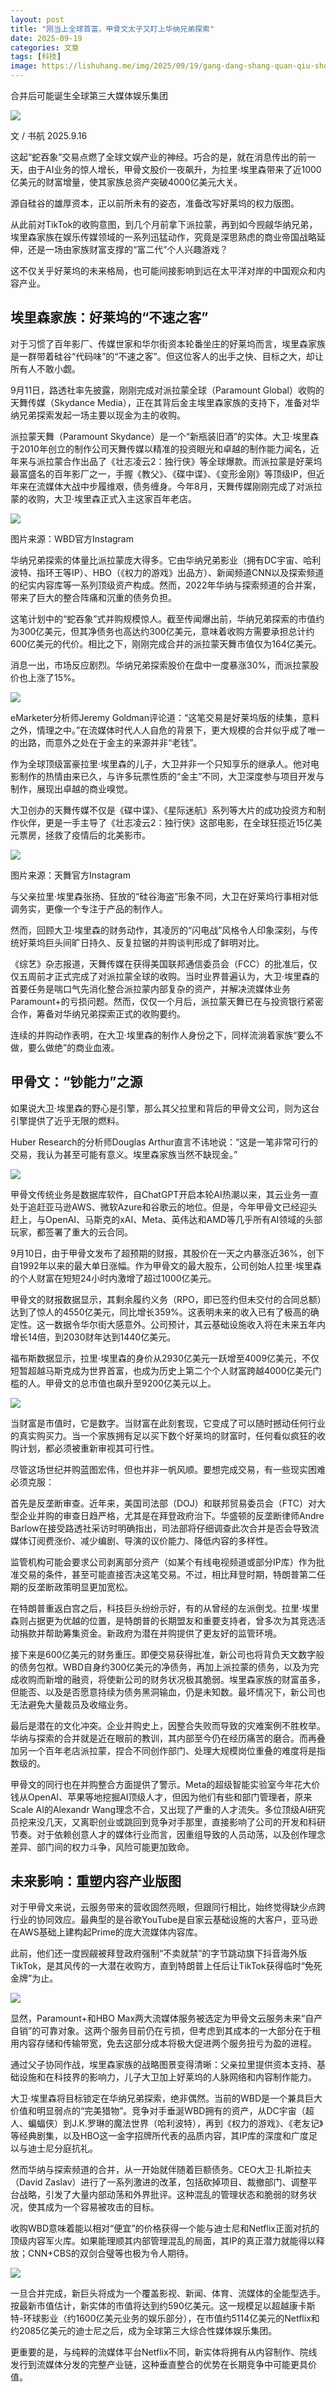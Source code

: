 ```yaml
---
layout: post
title: "刚当上全球首富，甲骨文太子又盯上华纳兄弟探索"
date: 2025-09-19
categories: 文章
tags: [科技]
image: https://lishuhang.me/img/2025/09/19/gang-dang-shang-quan-qiu-shou/01.jpg
---
```


合并后可能诞生全球第三大媒体娱乐集团

![](https://lishuhang.me/img/2025/09/19/gang-dang-shang-quan-qiu-shou/01.jpg)

文 / 书航 2025.9.16

这起“蛇吞象”交易点燃了全球文娱产业的神经。巧合的是，就在消息传出的前一天，由于AI业务的惊人增长，甲骨文股价一夜飙升，为拉里·埃里森带来了近1000亿美元的财富增量，使其家族总资产突破4000亿美元大关。

源自硅谷的雄厚资本，正以前所未有的姿态，准备改写好莱坞的权力版图。

从此前对TikTok的收购意图，到几个月前拿下派拉蒙，再到如今觊觎华纳兄弟，埃里森家族在娱乐传媒领域的一系列迅猛动作，究竟是深思熟虑的商业帝国战略延伸，还是一场由家族财富支撑的“富二代”个人兴趣游戏？

这不仅关乎好莱坞的未来格局，也可能间接影响到远在太平洋对岸的中国观众和内容产业。

## 埃里森家族：好莱坞的“不速之客”

对于习惯了百年影厂、传媒世家和华尔街资本轮番坐庄的好莱坞而言，埃里森家族是一群带着硅谷“代码味”的“不速之客”。但这位客人的出手之快、目标之大，却让所有人不敢小觑。

9月11日，路透社率先披露，刚刚完成对派拉蒙全球（Paramount Global）收购的天舞传媒（Skydance Media），正在其背后金主埃里森家族的支持下，准备对华纳兄弟探索发起一场主要以现金为主的收购。

派拉蒙天舞（Paramount Skydance）是一个“新瓶装旧酒”的实体。大卫·埃里森于2010年创立的制作公司天舞传媒以精准的投资眼光和卓越的制作能力闻名，近年来与派拉蒙合作出品了《壮志凌云2：独行侠》等全球爆款。而派拉蒙是好莱坞最富盛名的百年影厂之一，手握《教父》、《碟中谍》、《变形金刚》等顶级IP，但近年来在流媒体大战中步履维艰，债务缠身。今年8月，天舞传媒刚刚完成了对派拉蒙的收购，大卫·埃里森正式入主这家百年老店。

![](https://lishuhang.me/img/2025/09/19/gang-dang-shang-quan-qiu-shou/02.jpg)

图片来源：WBD官方Instagram

华纳兄弟探索的体量比派拉蒙庞大得多。它由华纳兄弟影业（拥有DC宇宙、哈利波特、指环王等IP）、HBO（《权力的游戏》出品方）、新闻频道CNN以及探索频道的纪实内容库等一系列顶级资产构成。然而，2022年华纳与探索频道的合并案，带来了巨大的整合阵痛和沉重的债务负担。

这笔计划中的“蛇吞象”式并购规模惊人。截至传闻爆出前，华纳兄弟探索的市值约为300亿美元，但其净债务也高达约300亿美元，意味着收购方需要承担总计约600亿美元的代价。相比之下，刚刚完成合并的派拉蒙天舞市值仅为164亿美元。

消息一出，市场反应剧烈。华纳兄弟探索股价在盘中一度暴涨30%，而派拉蒙股价也上涨了15%。

![](https://lishuhang.me/img/2025/09/19/gang-dang-shang-quan-qiu-shou/03.png)

eMarketer分析师Jeremy Goldman评论道：“这笔交易是好莱坞版的续集，意料之外，情理之中。”在流媒体时代人人自危的背景下，更大规模的合并似乎成了唯一的出路，而意外之处在于金主的来源并非“老钱”。

作为全球顶级富豪拉里·埃里森的儿子，大卫并非一个只知享乐的继承人。他对电影制作的热情由来已久，与许多玩票性质的“金主”不同，大卫深度参与项目开发与制作，展现出卓越的商业嗅觉。

大卫创办的天舞传媒不仅是《碟中谍》、《星际迷航》系列等大片的成功投资方和制作伙伴，更是一手主导了《壮志凌云2：独行侠》这部电影，在全球狂揽近15亿美元票房，拯救了疫情后的北美影市。

![](https://lishuhang.me/img/2025/09/19/gang-dang-shang-quan-qiu-shou/04.jpg)

图片来源：天舞官方Instagram

与父亲拉里·埃里森张扬、狂放的“硅谷海盗”形象不同，大卫在好莱坞行事相对低调务实，更像一个专注于产品的制作人。

然而，回顾大卫·埃里森的财务动作，其凌厉的“闪电战”风格令人印象深刻，与传统好莱坞巨头间旷日持久、反复拉锯的并购谈判形成了鲜明对比。

《综艺》杂志报道，天舞传媒在获得美国联邦通信委员会（FCC）的批准后，仅仅五周前才正式完成了对派拉蒙全球的收购。当时业界普遍认为，大卫·埃里森的首要任务是喘口气先消化整合派拉蒙内部复杂的资产，并解决流媒体业务Paramount+的亏损问题。然而，仅仅一个月后，派拉蒙天舞已在与投资银行紧密合作，筹备对华纳兄弟探索正式的收购要约。

连续的并购动作表明，在大卫·埃里森的制作人身份之下，同样流淌着家族“要么不做，要么做绝”的商业血液。

## 甲骨文：“钞能力”之源

如果说大卫·埃里森的野心是引擎，那么其父拉里和背后的甲骨文公司，则为这台引擎提供了近乎无限的燃料。

Huber Research的分析师Douglas Arthur直言不讳地说：“这是一笔非常可行的交易，我认为甚至可能有意义。埃里森家族当然不缺现金。”

![](https://lishuhang.me/img/2025/09/19/gang-dang-shang-quan-qiu-shou/05.jpg)

甲骨文传统业务是数据库软件，自ChatGPT开启本轮AI热潮以来，其云业务一直处于追赶亚马逊AWS、微软Azure和谷歌云的地位。但是，今年甲骨文已经迎头赶上，与OpenAI、马斯克的xAI、Meta、英伟达和AMD等几乎所有AI领域的头部玩家，都签署了重大的云合同。

9月10日，由于甲骨文发布了超预期的财报，其股价在一天之内暴涨近36%，创下自1992年以来的最大单日涨幅。作为甲骨文的最大股东，公司创始人拉里·埃里森的个人财富在短短24小时内激增了超过1000亿美元。

甲骨文的财报数据显示，其剩余履约义务（RPO，即已签约但未交付的合同总额）达到了惊人的4550亿美元，同比增长359%。这表明未来的收入已有了极高的确定性。这一数据令华尔街大感意外。公司预计，其云基础设施收入将在未来五年内增长14倍，到2030财年达到1440亿美元。

福布斯数据显示，拉里·埃里森的身价从2930亿美元一跃增至4009亿美元，不仅短暂超越马斯克成为世界首富，也成为历史上第二个个人财富跨越4000亿美元门槛的人。甲骨文的总市值也飙升至9200亿美元以上。

![](https://lishuhang.me/img/2025/09/19/gang-dang-shang-quan-qiu-shou/06.png)

当财富是市值时，它是数字。当财富在此刻套现，它变成了可以随时撼动任何行业的真实购买力。当一个家族拥有足以买下数个好莱坞的财富时，任何看似疯狂的收购计划，都必须被重新审视其可行性。

尽管这场世纪并购蓝图宏伟，但也并非一帆风顺。要想完成交易，有一些现实困难必须克服：

首先是反垄断审查。近年来，美国司法部（DOJ）和联邦贸易委员会（FTC）对大型企业并购的审查日趋严格，尤其是在拜登政府治下。华盛顿的反垄断律师Andre Barlow在接受路透社采访时明确指出，司法部将仔细调查此次合并是否会导致流媒体订阅费涨价、减少编剧、导演的议价能力、降低内容的多样性。

监管机构可能会要求公司剥离部分资产（如某个有线电视频道或部分IP库）作为批准交易的条件，甚至可能直接否决这笔交易。不过，相比拜登时期，特朗普第二任期的反垄断政策明显更加宽松。

在特朗普重返白宫之后，科技巨头纷纷示好，有的从曾经的左派倒戈。拉里·埃里森则占据更为优越的位置，是特朗普的长期盟友和重要支持者，曾多次为其竞选活动捐款并帮助筹集资金。新政府为潜在并购提供了更友好的监管环境。

接下来是600亿美元的财务重压。即便交易获得批准，新公司也将背负天文数字般的债务包袱。WBD自身约300亿美元的净债务，再加上派拉蒙的债务，以及为完成收购而新增的融资，将使新公司的财务状况极其脆弱。埃里森家族的财富虽多，但能否、以及是否愿意持续为债务黑洞输血，仍是未知数。最坏情况下，新公司也无法避免大量裁员及收缩业务。

最后是潜在的文化冲突。企业并购史上，因整合失败而导致的灾难案例不胜枚举。华纳与探索的合并就是近在眼前的教训，其内部至今仍在经历痛苦的磨合。而再叠加另一个百年老店派拉蒙，捏合不同创作部门、处理大规模岗位重叠的难度将是指数级的。

甲骨文的同行也在并购整合方面提供了警示。Meta的超级智能实验室今年花大价钱从OpenAI、苹果等地挖掘AI顶级人才，但因为他们有些和部门管理者，原来Scale AI的Alexandr Wang理念不合，又出现了严重的人才流失。多位顶级AI研究员挖来没几天，又离职创业或跳回到竞争对手那里，直接影响了公司的开发和科研节奏。对于依赖创意人才的媒体行业而言，因重组导致的人员动荡，以及创作理念差异、部门间的权力斗争，风险可能更加致命。

## 未来影响：重塑内容产业版图

对于甲骨文来说，云服务带来的营收固然亮眼，但跟同行相比，始终觉得缺少点跨行业的协同效应。最典型的是谷歌YouTube是自家云基础设施的大客户，亚马逊在AWS基础上建构起Prime的庞大流媒体内容库。

此前，他们还一度觊觎被拜登政府强制“不卖就禁”的字节跳动旗下抖音海外版TikTok，是其风传的一大潜在收购方，直到特朗普上任后让TikTok获得临时“免死金牌”为止。

![](https://lishuhang.me/img/2025/09/19/gang-dang-shang-quan-qiu-shou/07.jpg)

显然，Paramount+和HBO Max两大流媒体服务被选定为甲骨文云服务未来“自产自销”的可靠对象。这两个服务目前仍在亏损，但考虑到其成本的一大部分在于租用内容存储和传输带宽，免去这部分成本将极大促进两个服务扭亏为盈的进程。

通过父子协同作战，埃里森家族的战略图景变得清晰：父亲拉里提供资本支持、基础设施和在科技界的影响力，儿子大卫加上好莱坞的人脉网络和内容制作能力。

大卫·埃里森将目标锁定在华纳兄弟探索，绝非偶然。当前的WBD是一个兼具巨大价值和明显弱点的“完美猎物”。竞争对手垂涎WBD拥有的资产，从DC宇宙（超人、蝙蝠侠）到J.K.罗琳的魔法世界（哈利波特），再到《权力的游戏》、《老友记》等经典剧集，以及HBO这一金字招牌所代表的品质内容，其IP库的深度和广度足以与迪士尼分庭抗礼。

然而华纳与探索频道的合并，从一开始就伴随着巨额债务。CEO大卫·扎斯拉夫（David Zaslav）进行了一系列激进的改革，包括砍掉项目、裁撤部门、调整平台战略，引发了大量内部动荡和外界批评。这种混乱的管理状态和脆弱的财务状况，使其成为一个容易被攻击的目标。

收购WBD意味着能以相对“便宜”的价格获得一个能与迪士尼和Netflix正面对抗的顶级内容军火库。如果能理顺其内部管理混乱的局面，其IP的真正潜力就能得以释放；CNN+CBS的双剑合璧等也极为令人期待。

![](https://lishuhang.me/img/2025/09/19/gang-dang-shang-quan-qiu-shou/08.png)

一旦合并完成，新巨头将成为一个覆盖影视、新闻、体育、流媒体的全能型选手。按最新市值估计，新实体的市值将达到约590亿美元。这一规模足以超越康卡斯特-环球影业（约1600亿美元业务的娱乐部分），在市值约5114亿美元的Netflix和约2085亿美元的迪士尼之后，成为全球第三大综合性媒体娱乐集团。

更重要的是，与纯粹的流媒体平台Netflix不同，新实体将拥有从内容制作、院线发行到流媒体分发的完整产业链，这种垂直整合的优势在长期竞争中可能更具价值。